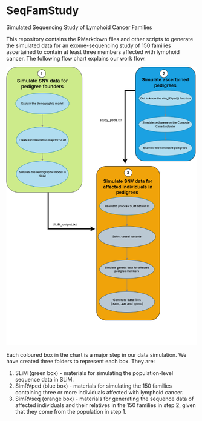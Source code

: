 # SeqFamStudy
Simulated Sequencing Study of Lymphoid Cancer Families

This repository contains the RMarkdown files and other scripts to generate the simulated data for an exome-sequencing study of 150 families ascertained to contain at least three members affected with lymphoid cancer.  The following flow chart explains our work flow.

![Flow Chart](https://github.com/SFUStatgen/SeqFamStudy/blob/main/SLiM/Supplementary%20Materials/Flow%20Chart.png)

Each coloured box in the chart is a major step in our data simulation. We have created three folders to represent each box. They are:

1. SLiM (green box) - materials for simulating the population-level sequence data in SLiM.
2. SimRVped (blue box) - materials for simulating the 150 families containing three or more individuals affected with lymphoid cancer.
3. SimRVseq (orange box) - materials for generating the sequence data of affected individuals and their relatives in the 150 families in step 2, given that they come from the population in step 1.

